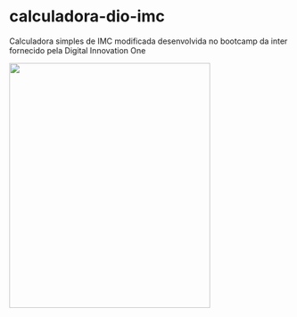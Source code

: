 # calculadora-dio-imc
Calculadora simples de IMC modificada desenvolvida no bootcamp da inter fornecido pela Digital Innovation One

<img src="https://user-images.githubusercontent.com/33181463/125040175-b523a000-e06d-11eb-803d-527fa1087e51.gif" width="360" height="440" />
